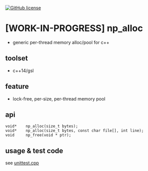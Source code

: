 
[![GitHub license](https://img.shields.io/github/license/icedac/potio.svg?style=flat-square)](./LICENSE)


# [WORK-IN-PROGRESS] np_alloc
- generic per-thread memory alloc/pool for c++

## toolset
- c++14/gsl


## feature
- lock-free, per-size, per-thread memory pool

## api
```
void*    np_alloc(size_t bytes);
void*    np_alloc(size_t bytes, const char file[], int line);
void     np_free(void * ptr);
```

## usage & test code

see [unittest.cpp](https://github.com/icedac/np_alloc/blob/master/test/unittest/UnitTest.cpp)
